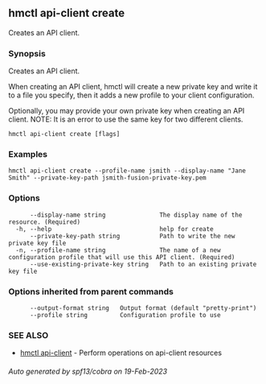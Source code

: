 ## hmctl api-client create

Creates an API client.

### Synopsis

Creates an API client.
		
When creating an API client, hmctl will create a new private key and write it
to a file you specify, then it adds a new profile to your client configuration.

Optionally, you may provide your own private key when creating an API client.
NOTE: It is an error to use the same key for two different clients.
		

```
hmctl api-client create [flags]
```

### Examples

```
hmctl api-client create --profile-name jsmith --display-name "Jane Smith" --private-key-path jsmith-fusion-private-key.pem
```

### Options

```
      --display-name string               The display name of the resource. (Required)
  -h, --help                              help for create
      --private-key-path string           Path to write the new private key file
  -n, --profile-name string               The name of a new configuration profile that will use this API client. (Required)
      --use-existing-private-key string   Path to an existing private key file
```

### Options inherited from parent commands

```
      --output-format string   Output format (default "pretty-print")
      --profile string         Configuration profile to use
```

### SEE ALSO

* [hmctl api-client](hmctl_api-client.md)	 - Perform operations on api-client resources

###### Auto generated by spf13/cobra on 19-Feb-2023
